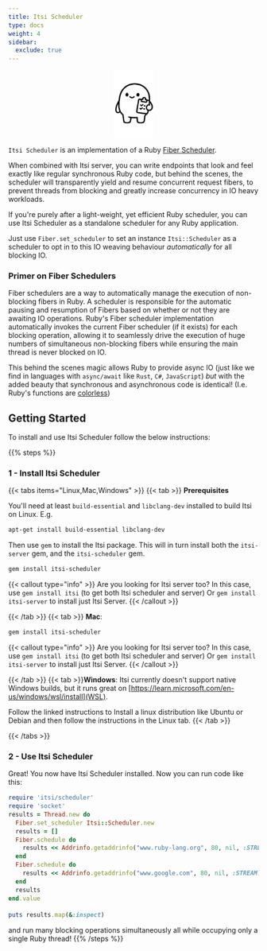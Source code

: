 ```yaml
---
title: Itsi Scheduler
type: docs
weight: 4
sidebar:
  exclude: true
---
```

<img src="itsi-scheduler-100.png"  width="80px" style="display: block; margin-left: auto; margin-right: auto;">

`Itsi Scheduler` is an implementation of a Ruby [Fiber Scheduler](https://docs.ruby-lang.org/en/3.2/Fiber/Scheduler.html).

When combined with Itsi server, you can write endpoints that look and feel exactly like regular synchronous Ruby code,
but behind the scenes, the scheduler will transparently yield and resume concurrent request fibers, to prevent threads from blocking and greatly increase concurrency in IO heavy workloads.

If you're purely after a light-weight, yet efficient Ruby scheduler,
you can use Itsi Scheduler as a standalone scheduler for any Ruby application.

Just use `Fiber.set_scheduler` to set an instance `Itsi::Scheduler` as a scheduler to opt in to this IO weaving behaviour
*automatically* for all blocking IO.

### Primer on Fiber Schedulers

Fiber schedulers are a way to automatically manage the execution of non-blocking fibers in Ruby. A scheduler is responsible for the automatic pausing and resumption of Fibers based
on whether or not they are awaiting IO operations.
Ruby's Fiber scheduler implementation automatically invokes the current Fiber scheduler (if it exists) for each blocking operation, allowing it to seamlessly drive the execution of huge numbers of simultaneous non-blocking fibers
while ensuring the main thread is never blocked on IO.

This behind the scenes magic allows Ruby to provide async IO (just like we find in languages with `async/await` like `Rust`, `C#`, `JavaScript`) *but* with the added beauty
that synchronous and asynchronous code is identical! (I.e. Ruby's functions are [colorless](https://journal.stuffwithstuff.com/2015/02/01/what-color-is-your-function/))

## Getting Started
To install and use Itsi Scheduler follow the below instructions:

{{% steps %}}


### 1 - Install Itsi Scheduler

{{< tabs items="Linux,Mac,Windows" >}}
  {{< tab >}}
  **Prerequisites**

  You'll need at least `build-essential` and `libclang-dev` installed to build Itsi on Linux.
  E.g.
  ```bash
  apt-get install build-essential libclang-dev
  ```

  Then use `gem` to install the Itsi package. This will in turn install both the
  `itsi-server` gem, and the `itsi-scheduler` gem.


  ```bash
  gem install itsi-scheduler
  ```

  {{< callout type="info" >}}
  Are you looking for Itsi server too? In this case, use `gem install itsi` (to get both Itsi scheduler and server)
  Or `gem install itsi-server` to install just Itsi Server.
  {{< /callout >}}

  {{< /tab >}}
  {{< tab >}}
  **Mac**:
  ```bash
  gem install itsi-scheduler
  ```
  {{< callout type="info" >}}
  Are you looking for Itsi server too? In this case, use `gem install itsi` (to get both Itsi scheduler and server)
  Or `gem install itsi-server` to install just Itsi Server.
  {{< /callout >}}

  {{< /tab >}}
  {{< tab >}}**Windows**: Itsi currently doesn't support native Windows builds, but it runs great on [https://learn.microsoft.com/en-us/windows/wsl/install](WSL).

  Follow the linked instructions to Install a linux distribution like Ubuntu or Debian and then follow the instructions in the Linux tab.
  {{< /tab >}}

{{< /tabs >}}

### 2 - Use Itsi Scheduler

Great! You now have Itsi Scheduler installed.
Now you can run code like this:

```ruby
require 'itsi/scheduler'
require 'socket'
results = Thread.new do
  Fiber.set_scheduler Itsi::Scheduler.new
  results = []
  Fiber.schedule do
    results << Addrinfo.getaddrinfo("www.ruby-lang.org", 80, nil, :STREAM)
  end
  Fiber.schedule do
    results << Addrinfo.getaddrinfo("www.google.com", 80, nil, :STREAM)
  end
  results
end.value

puts results.map(&:inspect)
```

and run many blocking operations simultaneously all while occupying only a single Ruby thread!
{{% /steps %}}
